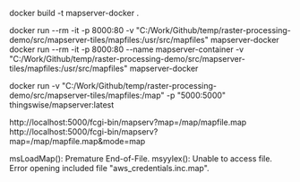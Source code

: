 docker build -t mapserver-docker .

docker run --rm -it -p 8000:80 -v "C:/Work/Github/temp/raster-processing-demo/src/mapserver-tiles/mapfiles:/usr/src/mapfiles" mapserver-docker
docker run --rm -it -p 8000:80 --name mapserver-container -v "C:/Work/Github/temp/raster-processing-demo/src/mapserver-tiles/mapfiles:/usr/src/mapfiles" mapserver-docker


docker run -v "C:/Work/Github/temp/raster-processing-demo/src/mapserver-tiles/mapfiles:/map" -p "5000:5000" thingswise/mapserver:latest


http://localhost:5000/fcgi-bin/mapserv?map=/map/mapfile.map
http://localhost:5000/fcgi-bin/mapserv?map=/map/mapfile.map&mode=map

msLoadMap(): Premature End-of-File. msyylex(): Unable to access file. Error opening included file "aws_credentials.inc.map".

